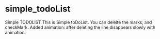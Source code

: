 # simple_todoList
Simple TODOLIST 
This is Simple toDoList. 
You can delelte the marks, and checkMark. 
Added animation: after deleting the line disappears slowly with animation.
